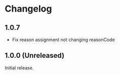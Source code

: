 # Changelog

## 1.0.7
- Fix reason assignment not changing reasonCode

## 1.0.0 (Unreleased)

Initial release.
